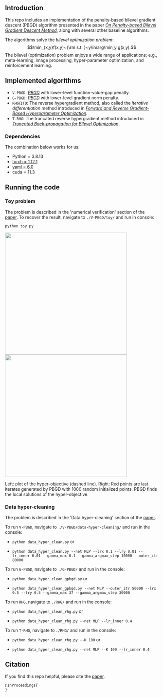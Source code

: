 ## Introduction

This repo includes an implementation of the penalty-based bilevel gradient descent (PBGD) algorithm presented in the paper
 [_On Penalty-based Bilevel Gradient Descent Method_](https://www.google.com/), along with several other baseline algorithms.
 
 The algorithms solve the _bilevel optimization problem_:
 $$\min_{x,y}f(x,y)~{\rm s.t. }~y\in\arg\min_y g(x,y).$$
 The bilevel (optimization) problem enjoys a wide range of applications; e.g., meta-learning, image processing, hyper-parameter optimization, and reinforcement learning.
 
## Implemented algorithms
- `V-PBGD`: [_PBGD_](https://www.google.com/) with lower-level function-value-gap penalty.
- `G-PBGD`: [_PBGD_](https://www.google.com/) with lower-level gradient norm penalty.
- `RHG`/`ITD`: The reverse hypergradient method, also called the _iterative differentiation_ method introduced in [_Forward and Reverse Gradient-Based Hyperparameter Optimization_](http://proceedings.mlr.press/v70/franceschi17a).
- `T-RHG`: The truncated reverse hypergradient method introduced in [_Truncated Back-propagation for Bilevel Optimization_](http://proceedings.mlr.press/v70/franceschi17a).

### Dependencies

The combination below works for us.
- Python = 3.8.13
- [torch = 1.12.1](https://pytorch.org/get-started/locally/)
- [yaml = 6.0](https://pypi.org/project/PyYAML/)
- cuda = 11.3

## Running the code

### Toy problem
The problem is described in the 'numerical verification' section of the [paper](https://www.google.com/).
To recover the result, navigate to `./V-PBGD/toy/` and run in console:

`python toy.py`


<p float="left">
  <img src="https://github.com/hanshen95/penalized-bilevel-gradient-descent/tree/main/V-PBGD/toy/toy_graph.pdf" width="400" />
  <img src="https://github.com/hanshen95/penalized-bilevel-gradient-descent/tree/main/V-PBGD/toy/toy_graph_spread.pdf" width="400" /> 
</p>
Left: plot of the hyper-objective (dashed line). 
Right: Red points are last iterates generated by PBGD with 1000 random initialized points. PBGD finds the local solutions of the hyper-objective.


### Data hyper-cleaning
The problem is described in the 'Data hyper-cleaning' section of the [paper](https://www.google.com/).

To run `V-PBGD`, navigate to `./V-PBGD/data-hyper-cleaning/` and run in the console:

- `python data_hyper_clean.py` or

- `python data_hyper_clean.py --net MLP --lrx 0.1 --lry 0.01 --lr_inner 0.01 --gamma_max 0.1 --gamma_argmax_step 10000 --outer_itr 80000`

To run `G-PBGD`, navigate to `./G-PBGD/` and run in the console:

- `python data_hyper_clean_gpbgd.py` or

- `python data_hyper_clean_gpbgd.py --net MLP --outer_itr 50000 --lrx 0.5 --lry 0.5 --gamma_max 37 --gamma_argmax_step 30000`

To run `RHG`, navigate to `./RHG/` and run in the console:

- `python data_hyper_clean_rhg.py` or

- `python data_hyper_clean_rhg.py --net MLP --lr_inner 0.4`

To run `T-RHG`, navigate to `./RHG/` and run in the console:

- `python data_hyper_clean_rhg.py --K 100` or

- `python data_hyper_clean_rhg.py --net MLP --K 100 --lr_inner 0.4`


## Citation

If you find this repo helpful, please cite the [paper](https://www.google.com/).

```latex
@InProceedings{
}
```

